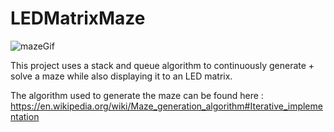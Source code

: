 # LEDMatrixMaze
![mazeGif](https://user-images.githubusercontent.com/72180759/147896225-11b4ede5-070d-4800-aeb1-e9c1df2df1c1.gif)

This project uses a stack and queue algorithm to continuously generate + solve a maze while also displaying it to an LED matrix.

The algorithm used to generate the maze can be found here : https://en.wikipedia.org/wiki/Maze_generation_algorithm#Iterative_implementation
